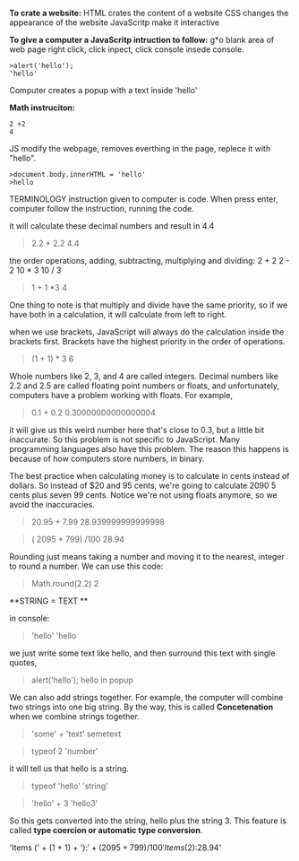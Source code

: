 **To crate a website:**
  HTML crates the content of a website
  CSS changes the appearance of the website
  JavaScritp make it interactive

**To give a computer a JavaScritp intruction to follow:**
    g*o blank area of web page
    right click, click inpect, click console
    insede console.

    >alert('hello');
    'hello' 
    
Computer creates a popup with a text inside  'hello'
        
**Math instruciton:**

    2 +2 
    4
JS modify the webpage, removes everthing in the page, replece it with "hello".

    >document.body.innerHTML = 'hello'
    >hello    
    
  


  TERMINOLOGY
  instruction given to computer is code.
  When press enter, computer follow the instruction, running the code.

it will calculate these decimal numbers and result in 4.4

>2.2 + 2.2
4.4

the order operations, adding, subtracting, multiplying and dividing:
2 + 2
2 - 2
10 * 3
10 / 3

> 1 + 1 *3
4

One thing to note is that multiply and divide have the same priority, so if we have both in a calculation, it will calculate from left to right.

when we use brackets, JavaScript will always do the calculation inside the brackets first. Brackets have the highest priority in the order of operations.

> (1 + 1) * 3
6

Whole numbers like 2, 3, and 4 are called integers. Decimal numbers like 2.2 and  2.5 are called floating point numbers or floats, and unfortunately, computers have a problem working with floats. For example,

> 0.1 + 0.2
0.30000000000000004

it will give us this weird number here that's close to 0.3, but a little bit inaccurate. So this problem is not specific to JavaScript. Many programming languages also have this problem. The reason this happens is because of how computers store numbers, in binary.

The best practice when calculating money is to calculate in cents instead of dollars. So instead of $20 and 95 cents, we're going to calculate 2090 5 cents plus seven 99 cents. Notice we're not using floats anymore, so we avoid the inaccuracies.

> 20.95 + 7.99
28.939999999999998

>( 2095 + 799) /100
28.94

Rounding just means taking a number and moving it to the nearest, integer to round a number. We can use this code:
>Math.round(2.2)
2

**STRING = TEXT **

in console:
>'hello'
'hello


we just write some text like hello, and then surround this text with single quotes,
>alert('hello');
hello in popup

We can also add strings together. For example, the computer will combine two strings into one big
string. By the way, this is called **Concetenation** when we combine strings together.

>'some' + 'text'
semetext

>typeof 2
'number'

it will tell us that hello is a string.
>typeof 'hello'
'string'

>'hello' + 3
'hello3'

So this gets converted into the string, hello plus the string 3. This feature is called **type coercion or automatic type conversion**.

'Items (' + (1 + 1) + '):$' + (2095 + 799) / 100
'Items (2):$28.94'
